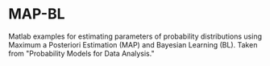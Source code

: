 # MAP-BL
Matlab examples for estimating parameters of probability distributions using Maximum a Posteriori Estimation (MAP) and Bayesian Learning (BL). Taken from "Probability Models for Data Analysis." 
